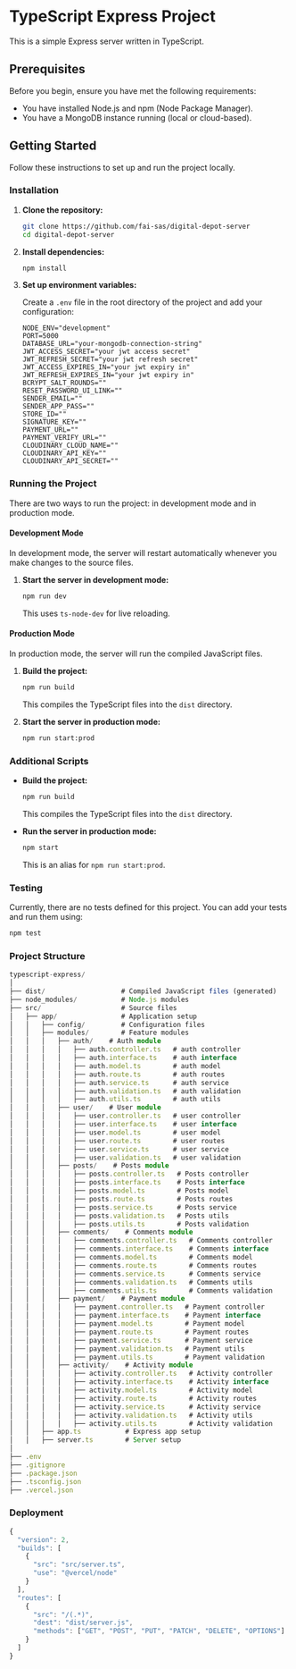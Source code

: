 # TypeScript Express Project

This is a simple Express server written in TypeScript.

## Prerequisites

Before you begin, ensure you have met the following requirements:

- You have installed Node.js and npm (Node Package Manager).
- You have a MongoDB instance running (local or cloud-based).

## Getting Started

Follow these instructions to set up and run the project locally.

### Installation

1. **Clone the repository:**

   ```sh
   git clone https://github.com/fai-sas/digital-depot-server
   cd digital-depot-server
   ```

2. **Install dependencies:**

   ```typescript
   npm install
   ```

3. **Set up environment variables:**

   Create a `.env` file in the root directory of the project and add your configuration:

   ```env
   NODE_ENV="development"
   PORT=5000
   DATABASE_URL="your-mongodb-connection-string"
   JWT_ACCESS_SECRET="your jwt access secret"
   JWT_REFRESH_SECRET="your jwt refresh secret"
   JWT_ACCESS_EXPIRES_IN="your jwt expiry in"
   JWT_REFRESH_EXPIRES_IN="your jwt expiry in"
   BCRYPT_SALT_ROUNDS=""
   RESET_PASSWORD_UI_LINK=""
   SENDER_EMAIL=""
   SENDER_APP_PASS=""
   STORE_ID=""
   SIGNATURE_KEY=""
   PAYMENT_URL=""
   PAYMENT_VERIFY_URL=""
   CLOUDINARY_CLOUD_NAME=""
   CLOUDINARY_API_KEY=""
   CLOUDINARY_API_SECRET=""

   ```

### Running the Project

There are two ways to run the project: in development mode and in production mode.

#### Development Mode

In development mode, the server will restart automatically whenever you make changes to the source files.

1. **Start the server in development mode:**

   ```sh
   npm run dev
   ```

   This uses `ts-node-dev` for live reloading.

#### Production Mode

In production mode, the server will run the compiled JavaScript files.

1. **Build the project:**

   ```sh
   npm run build
   ```

   This compiles the TypeScript files into the `dist` directory.

2. **Start the server in production mode:**

   ```sh
   npm run start:prod
   ```

### Additional Scripts

- **Build the project:**

  ```sh
  npm run build
  ```

  This compiles the TypeScript files into the `dist` directory.

- **Run the server in production mode:**

  ```sh
  npm start
  ```

  This is an alias for `npm run start:prod`.

### Testing

Currently, there are no tests defined for this project. You can add your tests and run them using:

```sh
npm test
```

### Project Structure

```typescript
typescript-express/
│
├── dist/                   # Compiled JavaScript files (generated)
├── node_modules/           # Node.js modules
├── src/                    # Source files
│   ├── app/                # Application setup
│   │   ├── config/         # Configuration files
│   │   ├── modules/        # Feature modules
│   │   │   ├── auth/    # Auth module
│   │   │   │   ├── auth.controller.ts   # auth controller
│   │   │   │   ├── auth.interface.ts    # auth interface
│   │   │   │   ├── auth.model.ts        # auth model
│   │   │   │   ├── auth.route.ts        # auth routes
│   │   │   │   ├── auth.service.ts      # auth service
│   │   │   │   ├── auth.validation.ts   # auth validation
│   │   │   │   ├── auth.utils.ts        # auth utils
│   │   │   ├── user/    # User module
│   │   │   │   ├── user.controller.ts   # user controller
│   │   │   │   ├── user.interface.ts    # user interface
│   │   │   │   ├── user.model.ts        # user model
│   │   │   │   ├── user.route.ts        # user routes
│   │   │   │   ├── user.service.ts      # user service
│   │   │   │   ├── user.validation.ts   # user validation
│   │   │   ├── posts/    # Posts module
│   │   │   │   ├── posts.controller.ts   # Posts controller
│   │   │   │   ├── posts.interface.ts    # Posts interface
│   │   │   │   ├── posts.model.ts        # Posts model
│   │   │   │   ├── posts.route.ts        # Posts routes
│   │   │   │   ├── posts.service.ts      # Posts service
│   │   │   │   ├── posts.validation.ts   # Posts utils
│   │   │   │   ├── posts.utils.ts        # Posts validation
│   │   │   ├── comments/    # Comments module
│   │   │   │   ├── comments.controller.ts   # Comments controller
│   │   │   │   ├── comments.interface.ts    # Comments interface
│   │   │   │   ├── comments.model.ts        # Comments model
│   │   │   │   ├── comments.route.ts        # Comments routes
│   │   │   │   ├── comments.service.ts      # Comments service
│   │   │   │   ├── comments.validation.ts   # Comments utils
│   │   │   │   ├── comments.utils.ts        # Comments validation
│   │   │   ├── payment/    # Payment module
│   │   │   │   ├── payment.controller.ts   # Payment controller
│   │   │   │   ├── payment.interface.ts    # Payment interface
│   │   │   │   ├── payment.model.ts        # Payment model
│   │   │   │   ├── payment.route.ts        # Payment routes
│   │   │   │   ├── payment.service.ts      # Payment service
│   │   │   │   ├── payment.validation.ts   # Payment utils
│   │   │   │   ├── payment.utils.ts        # Payment validation
│   │   │   ├── activity/    # Activity module
│   │   │   │   ├── activity.controller.ts   # Activity controller
│   │   │   │   ├── activity.interface.ts    # Activity interface
│   │   │   │   ├── activity.model.ts        # Activity model
│   │   │   │   ├── activity.route.ts        # Activity routes
│   │   │   │   ├── activity.service.ts      # Activity service
│   │   │   │   ├── activity.validation.ts   # Activity utils
│   │   │   │   ├── activity.utils.ts        # Activity validation
│   │   ├── app.ts           # Express app setup
│   │   ├── server.ts        # Server setup
│
├── .env
├── .gitignore
├── .package.json
├── .tsconfig.json
├── .vercel.json


```

### Deployment

```typescript
{
  "version": 2,
  "builds": [
    {
      "src": "src/server.ts",
      "use": "@vercel/node"
    }
  ],
  "routes": [
    {
      "src": "/(.*)",
      "dest": "dist/server.js",
      "methods": ["GET", "POST", "PUT", "PATCH", "DELETE", "OPTIONS"]
    }
  ]
}

```
